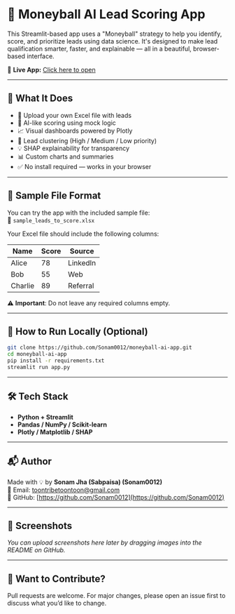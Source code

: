 
# 🎯 Moneyball AI Lead Scoring App

This Streamlit-based app uses a "Moneyball" strategy to help you identify, score, and prioritize leads using data science. It's designed to make lead qualification smarter, faster, and explainable — all in a beautiful, browser-based interface.

🔗 **Live App:** [Click here to open](https://moneyball-ai-app-kzhkcuaxwp8jvj4tbw7fex.streamlit.app/)

---

## 🧠 What It Does

- 📂 Upload your own Excel file with leads
- 🤖 AI-like scoring using mock logic
- 📈 Visual dashboards powered by Plotly
- 🎯 Lead clustering (High / Medium / Low priority)
- 💡 SHAP explainability for transparency
- 📊 Custom charts and summaries
- ✅ No install required — works in your browser

---

## 📁 Sample File Format

You can try the app with the included sample file:  
📄 `sample_leads_to_score.xlsx`

Your Excel file should include the following columns:

| Name     | Score | Source     |
|----------|-------|------------|
| Alice    | 78    | LinkedIn   |
| Bob      | 55    | Web        |
| Charlie  | 89    | Referral   |

⚠️ **Important**: Do not leave any required columns empty.

---

## 🚀 How to Run Locally (Optional)

```bash
git clone https://github.com/Sonam0012/moneyball-ai-app.git
cd moneyball-ai-app
pip install -r requirements.txt
streamlit run app.py
```

---

## 🛠 Tech Stack

- **Python + Streamlit**
- **Pandas / NumPy / Scikit-learn**
- **Plotly / Matplotlib / SHAP**

---

## 📬 Author

Made with 💡 by **Sonam Jha (Sabpaisa) (Sonam0012)**  
📧 Email: [toontribetoontoon@gmail.com](mailto:toontribetoontoon@gmail.com)  
🔗 GitHub: [https://github.com/Sonam0012](https://github.com/Sonam0012)

---

## 📸 Screenshots

*You can upload screenshots here later by dragging images into the README on GitHub.*

---

## 🙌 Want to Contribute?

Pull requests are welcome. For major changes, please open an issue first to discuss what you’d like to change.
